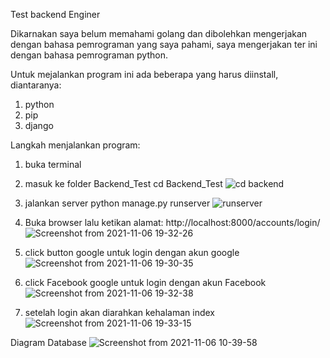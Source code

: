 Test backend Enginer

Dikarnakan saya belum memahami golang dan dibolehkan mengerjakan dengan bahasa pemrograman yang saya pahami, saya mengerjakan ter ini dengan bahasa pemrograman python.

Untuk mejalankan program ini ada beberapa yang harus diinstall, diantaranya:
  1. python
  2. pip
  3. django

Langkah menjalankan program:
  1. buka terminal
  2. masuk ke folder Backend_Test
     cd Backend_Test
     ![cd backend](https://user-images.githubusercontent.com/29254002/140611380-e9fc48f0-cebf-42d6-8883-6d58ed271b9e.png)
     
  3. jalankan server 
     python manage.py runserver
     ![runserver](https://user-images.githubusercontent.com/29254002/140610378-8592a5e5-df6f-42f7-a23b-176904aea045.png)
     
  4. Buka browser lalu ketikan alamat:
     http://localhost:8000/accounts/login/
     ![Screenshot from 2021-11-06 19-32-26](https://user-images.githubusercontent.com/29254002/140610462-cab5044f-37c1-4f00-bab8-cb743640187b.png)
     
  5. click button google untuk login dengan akun google
     ![Screenshot from 2021-11-06 19-30-35](https://user-images.githubusercontent.com/29254002/140610532-f99745e6-87da-483a-870f-5d80a695f9ca.png)
     
  6. click Facebook google untuk login dengan akun Facebook
     ![Screenshot from 2021-11-06 19-32-38](https://user-images.githubusercontent.com/29254002/140610555-08031695-e60a-43cc-a41d-eceb6faa96ea.png)
     
  7. setelah login akan diarahkan kehalaman index
     ![Screenshot from 2021-11-06 19-33-15](https://user-images.githubusercontent.com/29254002/140610645-1b3df89e-6c8c-4e47-99e8-c089becca832.png)

Diagram Database
![Screenshot from 2021-11-06 10-39-58](https://user-images.githubusercontent.com/29254002/140611070-bac7aef4-91b2-4873-822c-b2d4442fb17e.png)

